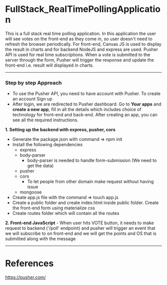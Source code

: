 # FullStack_RealTimePollingApplication
This is a full stack real time polling application. In this application the user will see votes on the front-end as they come in, so user doesn't need to refresh the browser periodically. For front-end, Canvas JS is used to display the result in charts and for backend NodeJS and express are used. Pusher API is used for real time subscriptions. When a vote is submitted to the server through the form, Pusher will trigger the response and update the front-end i.e. result will displayed in charts.

<hr>

### Step by step Approach

- To use the Pusher API, you need to have account with Pusher. To create an account Sign up
- After login, we are redirected to Pusher dashboard. Go to **Your apps** and **create a new app**, fill in all the details which    includes choice of technology for front-end and back-end. After creating an app, you can see all the required instructions.


**1. Setting up the backend with express, pusher, cors**
  - Generate the package.json with command => npm init
  - Install the following dependencies
    - express 
    - body-parser 
      - body-parser is needed to handle form-submission (We need to get the data)
    - pusher
    - cors
      - To let people from other domain make request without having issue
    - mongoose
  - Create app.js file with the command => touch app.js
  - Create a public folder and create index.html inside public folder. Create the front-end form using materialize css
  - Create routes folder which will contain all the routes
  
  **2. Front-end JavaScript**
    - When user hits VOTE button, it needs to make request to backend ('/poll' endpoint) and pusher will trigger an event that we will subscribe to on front-end and we will get the points and OS that is submitted along with the message
  
  
<hr>

# References
https://pusher.com/

